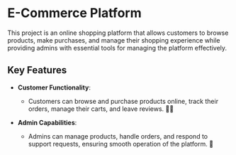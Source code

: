 
# E-Commerce Platform

This project is an online shopping platform that allows customers to browse products, make purchases, and manage their shopping experience while providing admins with essential tools for managing the platform effectively.

## Key Features

- **Customer Functionality**:  
  - Customers can browse and purchase products online, track their orders, manage their carts, and leave reviews. 🛒✨

- **Admin Capabilities**:  
  - Admins can manage products, handle orders, and respond to support requests, ensuring smooth operation of the platform. 🔧

